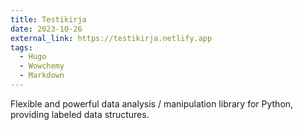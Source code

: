 ```yaml
---
title: Testikirja
date: 2023-10-26
external_link: https://testikirja.netlify.app
tags:
  - Hugo
  - Wowchemy
  - Markdown
---
```


Flexible and powerful data analysis / manipulation library for Python, providing labeled data structures.

<!--more-->
